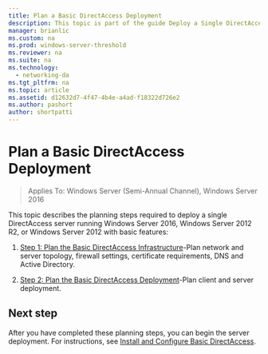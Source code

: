 ```yaml
---
title: Plan a Basic DirectAccess Deployment
description: This topic is part of the guide Deploy a Single DirectAccess Server Using the Getting Started Wizard for Windows Server 2016
manager: brianlic
ms.custom: na
ms.prod: windows-server-threshold
ms.reviewer: na
ms.suite: na
ms.technology: 
  - networking-da
ms.tgt_pltfrm: na
ms.topic: article
ms.assetid: d12632d7-4f47-4b4e-a4ad-f18322d726e2
ms.author: pashort
author: shortpatti
---
```

# Plan a Basic DirectAccess Deployment

>Applies To: Windows Server (Semi-Annual Channel), Windows Server 2016

This topic describes the planning steps required to deploy a single DirectAccess server running  Windows Server 2016, Windows Server 2012 R2, or Windows Server 2012 with basic features:  
  
1.  [Step 1: Plan the Basic DirectAccess Infrastructure](da-basic-plan-s1-infrastructure.md)-Plan network and server topology, firewall settings, certificate requirements, DNS and Active Directory.  
  
2.  [Step 2: Plan the Basic DirectAccess Deployment](da-basic-plan-s2-deployment.md)-Plan client and server deployment.  
  
## Next step  
After you have completed these planning steps, you can begin the server deployment. For instructions, see [Install and Configure Basic DirectAccess](Install-and-Configure-Basic-DirectAccess.md).  
  


